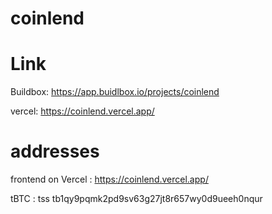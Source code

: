 # coinlend

# Link

Buildbox: https://app.buidlbox.io/projects/coinlend

vercel: https://coinlend.vercel.app/

# addresses

frontend on Vercel : https://coinlend.vercel.app/

tBTC : tss tb1qy9pqmk2pd9sv63g27jt8r657wy0d9ueeh0nqur
